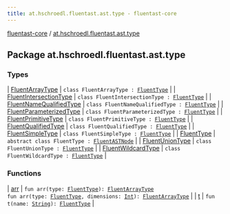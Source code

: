 ```yaml
---
title: at.hschroedl.fluentast.ast.type - fluentast-core
---
```


[fluentast-core](../index.html) / [at.hschroedl.fluentast.ast.type](.)

## Package at.hschroedl.fluentast.ast.type

### Types

| [FluentArrayType](-fluent-array-type/index.html) | `class FluentArrayType : `[`FluentType`](-fluent-type/index.html) |
| [FluentIntersectionType](-fluent-intersection-type/index.html) | `class FluentIntersectionType : `[`FluentType`](-fluent-type/index.html) |
| [FluentNameQualifiedType](-fluent-name-qualified-type/index.html) | `class FluentNameQualifiedType : `[`FluentType`](-fluent-type/index.html) |
| [FluentParameterizedType](-fluent-parameterized-type/index.html) | `class FluentParameterizedType : `[`FluentType`](-fluent-type/index.html) |
| [FluentPrimitiveType](-fluent-primitive-type/index.html) | `class FluentPrimitiveType : `[`FluentType`](-fluent-type/index.html) |
| [FluentQualifiedType](-fluent-qualified-type/index.html) | `class FluentQualifiedType : `[`FluentType`](-fluent-type/index.html) |
| [FluentSimpleType](-fluent-simple-type/index.html) | `class FluentSimpleType : `[`FluentType`](-fluent-type/index.html) |
| [FluentType](-fluent-type/index.html) | `abstract class FluentType : `[`FluentASTNode`](../at.hschroedl.fluentast.ast/-fluent-a-s-t-node/index.html) |
| [FluentUnionType](-fluent-union-type/index.html) | `class FluentUnionType : `[`FluentType`](-fluent-type/index.html) |
| [FluentWildcardType](-fluent-wildcard-type/index.html) | `class FluentWildcardType : `[`FluentType`](-fluent-type/index.html) |

### Functions

| [arr](arr.html) | `fun arr(type: `[`FluentType`](-fluent-type/index.html)`): `[`FluentArrayType`](-fluent-array-type/index.html)<br>`fun arr(type: `[`FluentType`](-fluent-type/index.html)`, dimensions: `[`Int`](https://kotlinlang.org/api/latest/jvm/stdlib/kotlin/-int/index.html)`): `[`FluentArrayType`](-fluent-array-type/index.html) |
| [t](t.html) | `fun t(name: `[`String`](https://kotlinlang.org/api/latest/jvm/stdlib/kotlin/-string/index.html)`): `[`FluentType`](-fluent-type/index.html) |

